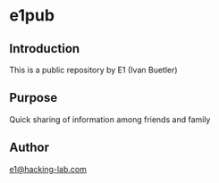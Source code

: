 # e1pub
## Introduction
This is a public repository by E1 (Ivan Buetler)

## Purpose
Quick sharing of information among friends and family

## Author
e1@hacking-lab.com
